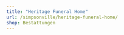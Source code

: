 ```yaml
---
title: "Heritage Funeral Home"
url: /simpsonville/heritage-funeral-home/
shop: Bestattungen
---
```

